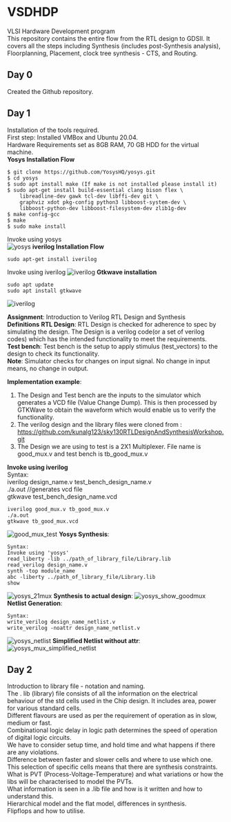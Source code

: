 # VSDHDP
VLSI Hardware Development program <br>
This repository contains the entire flow from the RTL design to GDSII. It covers all the steps including Synthesis (includes post-Synthesis analysis), Floorplanning, Placement, clock tree synthesis - CTS, and Routing. <br>
## Day 0
Created the Github repository. <br>
## Day 1
Installation of the tools required. <br>
First step: Installed VMBox and Ubuntu 20.04. <br>
Hardware Requirements set as 8GB RAM, 70 GB HDD for the virtual machine. <br>
__Yosys Installation Flow__
 <br>
```
$ git clone https://github.com/YosysHQ/yosys.git
$ cd yosys
$ sudo apt install make (If make is not installed please install it) 
$ sudo apt-get install build-essential clang bison flex \
    libreadline-dev gawk tcl-dev libffi-dev git \
    graphviz xdot pkg-config python3 libboost-system-dev \
    libboost-python-dev libboost-filesystem-dev zlib1g-dev
$ make config-gcc
$ make 
$ sudo make install
```
Invoke using yosys <br>
![yosys](https://github.com/sathyakanthv/VSDHDP/assets/4946509/9b4ee86d-35b4-403d-851e-c34492411a89)
__iverilog Installation Flow__
```
sudo apt-get install iverilog
```
Invoke using iverilog
![iverilog](https://github.com/sathyakanthv/VSDHDP/assets/4946509/b98bd0de-8f4f-4e14-9214-31cd299fa0b2)
__Gtkwave installation__
```
sudo apt update
sudo apt install gtkwave
```
![iverilog](https://github.com/sathyakanthv/VSDHDP/assets/4946509/044cefd0-b43d-44ef-909c-90b6eb519aaf)

**Assignment**: Introduction to Verilog RTL Design and Synthesis <br>
**Definitions**
**RTL Design**: RTL Design is checked for adherence to spec by simulating the design. The Design is a verilog code(or a set of verilog codes) which has the intended functionality to meet the requirements. <br>
**Test bench**: Test bench is the setup to apply stimulus (test_vectors) to the design to check its functionality. <br>
**Note**: Simulator checks for changes on input signal. No change in input means, no change in output. 

**Implementation example**:
1. The Design and Test bench are the inputs to the simulator which generates a VCD file (Value Change Dump). This is then processed by GTKWave to obtain the waveform which would enable us to verify the functionality.  <br>
2. The verilog design and the library files were cloned from : https://github.com/kunalg123/sky130RTLDesignAndSynthesisWorkshop.git <br>
3. The Design we are using to test is a 2X1 Multiplexer. File name is good_mux.v and test bench is tb_good_mux.v <br>

**Invoke using iverilog**<br>
Syntax:<br> 
iverilog design_name.v test_bench_design_name.v <br>
./a.out //generates vcd file <br> 
gtkwave test_bench_design_name.vcd
```
iverilog good_mux.v tb_good_mux.v
./a.out
gtkwave tb_good_mux.vcd
```
![good_mux_test](https://github.com/sathyakanthv/VSDHDP/assets/4946509/11e521a7-8fb0-4ed8-98db-538a50aacb11)
**Yosys Synthesis**: <br>
```
Syntax:
Invoke using 'yosys'
read_liberty -lib ../path_of_library_file/Library.lib
read_verilog design_name.v
synth -top module_name 
abc -liberty ../path_of_library_file/Library.lib
show
```
![yosys_21mux](https://github.com/sathyakanthv/VSDHDP/assets/4946509/bca6c9eb-251d-4752-8651-347b85b279b8)
**Synthesis to actual design**:
![yosys_show_goodmux](https://github.com/sathyakanthv/VSDHDP/assets/4946509/3806eb1b-90ba-4d65-83b3-4bb7dfc41050)
**Netlist Generation**:<br>
```
Syntax:
write_verilog design_name_netlist.v
write_verilog -noattr design_name_netlist.v
```
![yosys_netlist](https://github.com/sathyakanthv/VSDHDP/assets/4946509/c4cce608-365f-4371-9d76-3512ed37ca12)
**Simplified Netlist without attr**:
![yosys_mux_simplified_netlist](https://github.com/sathyakanthv/VSDHDP/assets/4946509/18422509-34ab-47f3-b244-28c65e238d6a)

## Day 2
Introduction to library file - notation and naming. <br>
The . lib (library) file consists of all the information on the electrical behaviour of the std cells used in the Chip design. It includes area, power for various standard cells. <br>
Different flavours are used as per the requirement of operation as in slow, medium or fast. <br>
Combinational logic delay in logic path determines the speed of operation of digital logic circuits. <br>
We have to consider setup time, and hold time and what happens if there are any violations.<br>
Difference between faster and slower cells and where to use which one. This selection of specific cells means that there are synthesis constraints. <br>
What is PVT (Process-Voltage-Temperature) and what variations or how the libs will be characterised to model the PVTs.<br>
What information is seen in a .lib file and how is it written and how to understand this. <br>
Hierarchical model and the flat model, differences in synthesis.<br>
Flipflops and how to utilise. <br>
